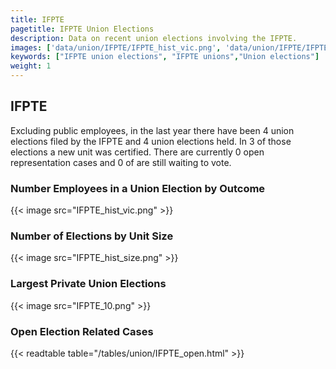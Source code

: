 ```yaml
---
title: IFPTE
pagetitle: IFPTE Union Elections
description: Data on recent union elections involving the IFPTE.
images: ['data/union/IFPTE/IFPTE_hist_vic.png', 'data/union/IFPTE/IFPTE_hist_size.png', 'data/union/IFPTE/IFPTE_10.png']
keywords: ["IFPTE union elections", "IFPTE unions","Union elections"]
weight: 1
---
```

##  IFPTE

Excluding public employees, in the last year there have been 4 union elections filed by the IFPTE and 4 union elections held. In 3 of those elections a new unit was certified. There are currently 0 open representation cases and 0 of are still waiting to vote.

### Number Employees in a Union Election by Outcome
{{< image src="IFPTE_hist_vic.png" >}}

### Number of Elections by Unit Size
{{< image src="IFPTE_hist_size.png" >}}

### Largest Private Union Elections
{{< image src="IFPTE_10.png" >}}

### Open Election Related Cases
{{< readtable table="/tables/union/IFPTE_open.html" >}}

